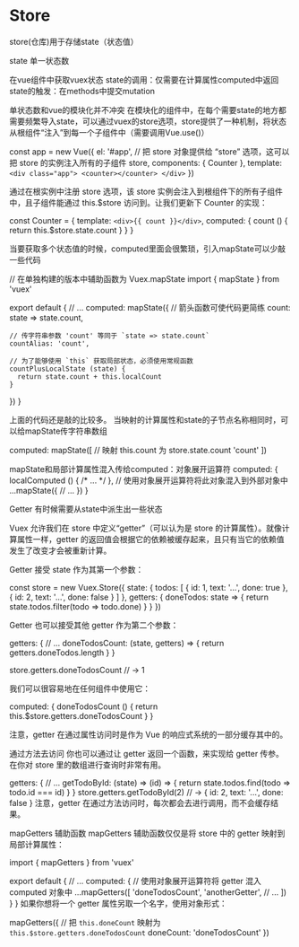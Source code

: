 # Store

store(仓库)用于存储state（状态值）


state 单一状态数

在vue组件中获取vuex状态
state的调用：仅需要在计算属性computed中返回
state的触发：在methods中提交mutation

单状态数和vue的模块化并不冲突
在模块化的组件中，在每个需要state的地方都需要频繁导入state，可以通过vuex的store选项，store提供了一种机制，将状态从根组件“注入”到每一个子组件中（需要调用Vue.use()）

const app = new Vue({
  el: '#app',
  // 把 store 对象提供给 “store” 选项，这可以把 store 的实例注入所有的子组件
  store,
  components: { Counter },
  template: `
    <div class="app">
      <counter></counter>
    </div>
  `
})

通过在根实例中注册 store 选项，该 store 实例会注入到根组件下的所有子组件中，且子组件能通过 this.$store 访问到。让我们更新下 Counter 的实现：

const Counter = {
  template: `<div>{{ count }}</div>`,
  computed: {
    count () {
      return this.$store.state.count
    }
  }
}

当要获取多个状态值的时候，computed里面会很繁琐，引入mapState可以少敲一些代码

// 在单独构建的版本中辅助函数为 Vuex.mapState
import { mapState } from 'vuex'

export default {
  // ...
  computed: mapState({
    // 箭头函数可使代码更简练
    count: state => state.count,

    // 传字符串参数 'count' 等同于 `state => state.count`
    countAlias: 'count',
    
    // 为了能够使用 `this` 获取局部状态，必须使用常规函数
    countPlusLocalState (state) {
      return state.count + this.localCount
    }
  })
}

上面的代码还是敲的比较多。
当映射的计算属性和state的子节点名称相同时，可以给mapState传字符串数组

computed: mapState([
  // 映射 this.count 为 store.state.count
  'count'
])

mapState和局部计算属性混入传给computed：对象展开运算符
computed: {
  localComputed () { /* ... */ },
  // 使用对象展开运算符将此对象混入到外部对象中
  ...mapState({
    // ...
  })
}


Getter
有时候需要从state中派生出一些状态

Vuex 允许我们在 store 中定义“getter”（可以认为是 store 的计算属性）。就像计算属性一样，getter 的返回值会根据它的依赖被缓存起来，且只有当它的依赖值发生了改变才会被重新计算。

Getter 接受 state 作为其第一个参数：

const store = new Vuex.Store({
  state: {
    todos: [
      { id: 1, text: '...', done: true },
      { id: 2, text: '...', done: false }
    ]
  },
  getters: {
    doneTodos: state => {
      return state.todos.filter(todo => todo.done)
    }
  }
})

Getter 也可以接受其他 getter 作为第二个参数：

getters: {
  // ...
  doneTodosCount: (state, getters) => {
    return getters.doneTodos.length
  }
}

store.getters.doneTodosCount // -> 1



我们可以很容易地在任何组件中使用它：

computed: {
  doneTodosCount () {
    return this.$store.getters.doneTodosCount
  }
}

注意，getter 在通过属性访问时是作为 Vue 的响应式系统的一部分缓存其中的。

通过方法去访问
你也可以通过让 getter 返回一个函数，来实现给 getter 传参。在你对 store 里的数组进行查询时非常有用。

getters: {
  // ...
  getTodoById: (state) => (id) => {
    return state.todos.find(todo => todo.id === id)
  }
}
store.getters.getTodoById(2) // -> { id: 2, text: '...', done: false }
注意，getter 在通过方法访问时，每次都会去进行调用，而不会缓存结果。

mapGetters 辅助函数
mapGetters 辅助函数仅仅是将 store 中的 getter 映射到局部计算属性：

import { mapGetters } from 'vuex'

export default {
  // ...
  computed: {
  // 使用对象展开运算符将 getter 混入 computed 对象中
    ...mapGetters([
      'doneTodosCount',
      'anotherGetter',
      // ...
    ])
  }
}
如果你想将一个 getter 属性另取一个名字，使用对象形式：

mapGetters({
  // 把 `this.doneCount` 映射为 `this.$store.getters.doneTodosCount`
  doneCount: 'doneTodosCount'
})